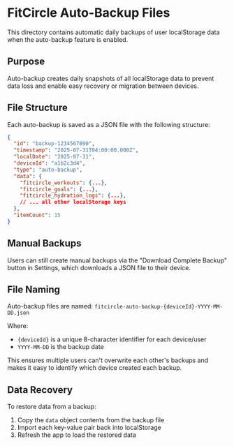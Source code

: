 # FitCircle Auto-Backup Files

This directory contains automatic daily backups of user localStorage data when the auto-backup feature is enabled.

## Purpose

Auto-backup creates daily snapshots of all localStorage data to prevent data loss and enable easy recovery or migration between devices.

## File Structure

Each auto-backup is saved as a JSON file with the following structure:

```json
{
  "id": "backup-1234567890",
  "timestamp": "2025-07-31T04:00:00.000Z",
  "localDate": "2025-07-31",
  "deviceId": "a1b2c3d4",
  "type": "auto-backup", 
  "data": {
    "fitcircle_workouts": {...},
    "fitcircle_goals": {...},
    "fitcircle_hydration_logs": {...},
    // ... all other localStorage keys
  },
  "itemCount": 15
}
```

## Manual Backups

Users can still create manual backups via the "Download Complete Backup" button in Settings, which downloads a JSON file to their device.

## File Naming

Auto-backup files are named: `fitcircle-auto-backup-{deviceId}-YYYY-MM-DD.json`

Where:
- `{deviceId}` is a unique 8-character identifier for each device/user
- `YYYY-MM-DD` is the backup date

This ensures multiple users can't overwrite each other's backups and makes it easy to identify which device created each backup.

## Data Recovery

To restore data from a backup:
1. Copy the `data` object contents from the backup file
2. Import each key-value pair back into localStorage
3. Refresh the app to load the restored data
